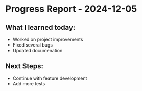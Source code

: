 # Progress Report - 2024-12-05
## What I learned today:
- Worked on project improvements
- Fixed several bugs
- Updated documenation

## Next Steps:
- Continue with feature development
- Add more tests
